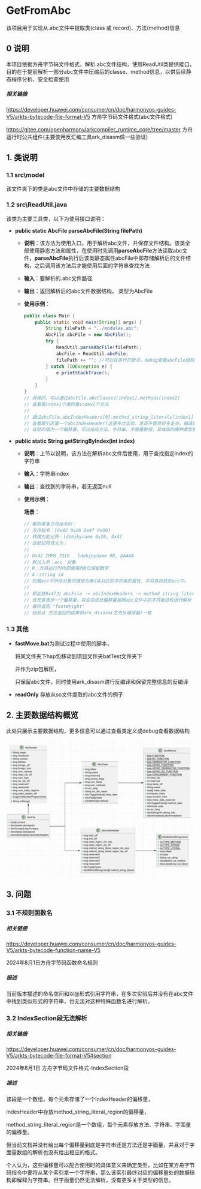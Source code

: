 # GetFromAbc

该项目用于实现从.abc文件中提取类(class 或 record)、方法(method)信息

## 0 说明

本项目依据方舟字节码文件格式，解析.abc文件结构，使用ReadUtil类提供接口，目的在于提前解析一部分abc文件中压缩后的classe、method信息，以供后续静态程序分析、安全检查使用

##### 相关链接

https://developer.huawei.com/consumer/cn/doc/harmonyos-guides-V5/arkts-bytecode-file-format-V5 方舟字节码文件格式(abc文件格式)

https://gitee.com/openharmony/arkcompiler_runtime_core/tree/master 方舟运行时公共组件(主要使用反汇编工具ark_disasm做一些验证)

## 1. 类说明

### 1.1 **src\model**

该文件夹下的类是abc文件中存储的主要数据结构

### 1.2 **src\ReadUtil.java** 

该类为主要工具类，以下为使用接口说明：

* **public static AbcFile parseAbcFile(String filePath)**

  * **说明**：该方法为使用入口，用于解析abc文件，并保存文件结构。该类全部使用静态方法和属性，在使用时先调用**parseAbcFile**方法读取abc文件，**parseAbcFile**执行后该类静态属性abcFile中即存储解析后的文件结构，之后调用该方法后才能使用后面的字符串查找方法

  * **输入**：要解析的.abc文件路径

  * **输出**：返回解析后的abc文件数据结构， 类型为AbcFile

  * **使用示例**：

    ```java
    public class Main {
        public static void main(String[] args) {
            String filePath = "../modules.abc";
            AbcFile abcFile = new AbcFile();
            try {
                ReadUtil.parseAbcFile(filePath);
                abcFile = ReadUtil.abcFile;
                filePath += "";	//可以在该行打断点，debug查看abcFile结构
            } catch (IOException e) {
                e.printStackTrace();
            }
        }
    }
    // 具体的，可以通过abcFile.abcClasses[index1].methods[index2]
    // 查看第index1个类的第index2个方法
    // 
    // 通过abcFile.abcIndexHeaders[0].method_string_literals[index1]
    // 查看索引区第一个abcIndexHeader(这里多次实验，发现不管项目多复杂，编译后的abc文件中只有一个IndexHeader)下的index1个method_string_literal
    // 该处的值为一个偏移量，可以指向方法、字符串、字面量数组，具体指向哪种类型要依据使用该偏移量的具体意义确定。 
    ```

* **public static String getStringByIndex(int index)**

  * **说明**：上节以说明，该方法在解析abc文件后使用，用于查找指定index的字符串

  * **输入**：字符串index

  * **输出**：查找到的字符串，若无返回null

  * **使用示例**：

    **场景**：

    ```java
    // 解析某条方舟指令时：
    // 方舟指令：[0x42 0x26 0x4f 0x00]
    // 转换为助记符：ldobjbyname 0x26, 0x4f
    // 该助记符含义为：
    //
    // 0x42	IMM8_ID16	ldobjbyname RR, @AAAA	
    // 默认入参：acc：对象 
    // R：方舟运行时内部使用的8位保留数字
    // A：string id
    // 加载acc中所存对象的键值为索引A对应的字符串的属性，并将其存放到acc中。
    //
    // 即此处0x4f为 abcFile -> abcIndexHeaders -> method_string_literals数组中第0x4f个元素
    // 该元素表示一个偏移量，将会将该处偏移量按照abc文件中的字符串结构进行解析
    // 最终返回 "fontWeight"
    // 经验证 方法返回的结果和ark_disasm(方舟反编译器)一致
    ```

### 1.3 其他

* **fastMove.bat**为测试过程中使用的脚本，

  将某文件夹下hap包移动到项目文件夹batTest文件夹下

  并作为zip包解压，

  只保留abc文件，同时使用ark_disasm进行反编译和保留完整信息的反编译

* **readOnly** 存放从so文件提取的abc文件的例子

  

## 2. 主要数据结构概览

此处只展示主要数据结构，更多信息可以通过查看类定义或debug查看数据结构

![image-20240801115456775](image-20240801115456775.png)



## 3. 问题

### 3.1 不规则函数名

##### 相关链接

https://developer.huawei.com/consumer/cn/doc/harmonyos-guides-V5/arkts-bytecode-function-name-V5 

2024年8月1日方舟字节码函数命名规则

##### 描述

当前版本描述的命名空间和以@形式引用字符串，在多次实验后并没有在abc文件中找到类似形式的字符串，也无法对这种特殊函数名进行解析。

### 3.2 IndexSection段无法解析

##### 相关链接

https://developer.huawei.com/consumer/cn/doc/harmonyos-guides-V5/arkts-bytecode-file-format-V5#section 

2024年8月1日 方舟字节码文件格式-IndexSection段

##### 描述

该段是一个数组，每个元素存储了一个IndexHeader的偏移量，

IndexHeader中存放method_string_literal_region的偏移量，

method_string_literal_region是一个数组，每个元素存放方法、字符串、字面量的偏移量。

但当前文档并没有给出每个偏移量到底是字符串还是方法还是字面量，并且对于字面量数组的解析也没有给出相应的格式。

个人认为，这些偏移量可以配合使用时的具体意义来确定类型，比如在某方舟字节码指令中要将从某个索引拿一个字符串，那么该索引最终对应的偏移量处的数据结构即解释为字符串。但字面量仍然无法解析，没有更多关于类型的信息。